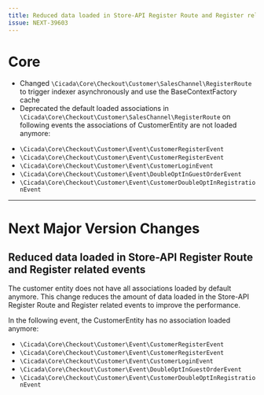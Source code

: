 ```yaml
---
title: Reduced data loaded in Store-API Register Route and Register related events
issue: NEXT-39603
---
```

# Core

* Changed `\Cicada\Core\Checkout\Customer\SalesChannel\RegisterRoute` to trigger indexer asynchronously and use the BaseContextFactory cache
* Deprecated the default loaded associations in `\Cicada\Core\Checkout\Customer\SalesChannel\RegisterRoute` on following events the associations of CustomerEntity are not loaded anymore:

- `\Cicada\Core\Checkout\Customer\Event\CustomerRegisterEvent`
- `\Cicada\Core\Checkout\Customer\Event\CustomerRegisterEvent`
- `\Cicada\Core\Checkout\Customer\Event\CustomerLoginEvent`
- `\Cicada\Core\Checkout\Customer\Event\DoubleOptInGuestOrderEvent`
- `\Cicada\Core\Checkout\Customer\Event\CustomerDoubleOptInRegistrationEvent`


___

# Next Major Version Changes

## Reduced data loaded in Store-API Register Route and Register related events

The customer entity does not have all associations loaded by default anymore. 
This change reduces the amount of data loaded in the Store-API Register Route and Register related events to improve the performance.

In the following event, the CustomerEntity has no association loaded anymore:

- `\Cicada\Core\Checkout\Customer\Event\CustomerRegisterEvent`
- `\Cicada\Core\Checkout\Customer\Event\CustomerRegisterEvent`
- `\Cicada\Core\Checkout\Customer\Event\CustomerLoginEvent`
- `\Cicada\Core\Checkout\Customer\Event\DoubleOptInGuestOrderEvent`
- `\Cicada\Core\Checkout\Customer\Event\CustomerDoubleOptInRegistrationEvent`
